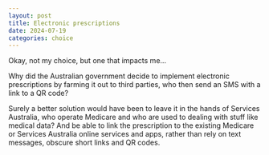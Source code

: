 ```yaml
---
layout: post
title: Electronic prescriptions
date: 2024-07-19
categories: choice
---
```

Okay, not my choice, but one that impacts me...

Why did the Australian government decide to implement electronic prescriptions by farming it out to third parties, who then send an SMS with a link to a QR code?

Surely a better solution would have been to leave it in the hands of Services Australia, who operate Medicare and who are used to dealing with stuff like medical data? And be able to link the prescription to the existing Medicare or Services Australia online services and apps, rather than rely on text messages, obscure short links and QR codes.